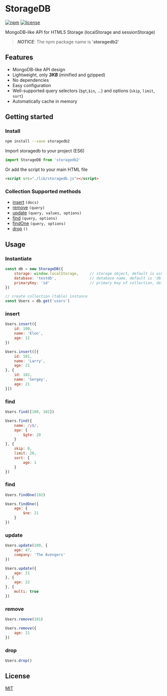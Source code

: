# StorageDB

[![npm](https://badge.fury.io/js/storagedb2.svg)](https://www.npmjs.com/package/storagedb2)
[![license](https://img.shields.io/npm/l/storagedb2.svg)](https://github.com/instapp/storagedb)

MongoDB-like API for HTML5 Storage (localStorage and sessionStorage)

> ***NOTICE***: The npm package name is '**storagedb2**'

## Features

- MongoDB-like API design
- Lightweight, only ***3KB*** (minified and gzipped)
- No dependencies
- Easy configuration
- Well-supported query selectors (`$gt`,`$in`, ...) and options (`skip`, `limit`, `sort`)
- Automatically cache in memory

## Getting started

### Install

```bash
npm install --save storagedb2
```

Import storagedb to your project (ES6)
```js
import StorageDB from 'storagedb2'
```

Or add the script to your main HTML file
```html
<script src="./lib/storagedb.js"></script>
```

### Collection Supported methods

- [insert](#insert) `(docs)`
- [remove](#remove) `(query)`
- [update](#update) `(query, values, options)`
- [find](#find) `(query, options)`
- [findOne](#findOne) `(query, options)`
- [drop](#drop) `()`

## Usage

### Instantiate

```js
const db = new StorageDB({
    storage: window.localStorage,     // storage object, default is window.localStorage
    database: 'testdb',               // database name, default is 'db'
    primaryKey: 'id'                  // primary key of collection, default is '_id'
})

// create collection (table) instance
const Users = db.get('users')
```

### insert

```js
Users.insert({
    id: 100,
    name: 'Elon',
    age: 12
})

Users.insert([{
    id: 101,
    name: 'Larry',
    age: 21
}, {
    id: 102,
    name: 'Sergey',
    age: 21
}])
```

### find

```js
Users.find([100, 102])

Users.find({
    name: /y$/,
    age: {
        $gte: 20
    }
}, {
    skip: 0,
    limit: 20,
    sort: {
        age: 1
    }
})
```

### find
```js
Users.findOne(102)

Users.findOne({
    age: {
        $ne: 21
    }
})
```

### update
```js
Users.update(100, {
    age: 47,
    company: 'The Avengers'
})

Users.update({
    age: 21
}, {
    age: 22
}, {
    multi: true
})
```

### remove
```js
Users.remove(101)

Users.remove({
    age: 21
})
```

### drop
```js
Users.drop()
```

## License

[MIT](http://opensource.org/licenses/MIT)
